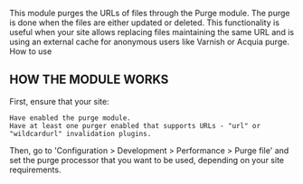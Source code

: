 This module purges the URLs of files through the Purge module. The purge is done when the files are either updated or deleted. This functionality is useful when your site allows replacing files maintaining the same URL and is using an external cache for anonymous users like Varnish or Acquia purge.
How to use

HOW THE MODULE WORKS
--------------------

First, ensure that your site:

    Have enabled the purge module.
    Have at least one purger enabled that supports URLs - "url" or "wildcardurl" invalidation plugins.

Then, go to 'Configuration > Development > Performance > Purge file' and set the purge processor that you want to be used, depending on your site requirements.
